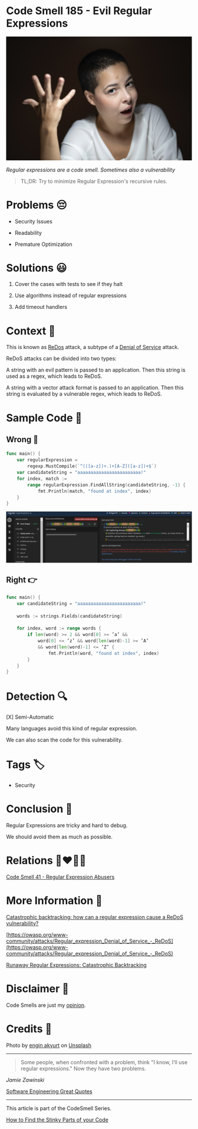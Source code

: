 # Code Smell 185 - Evil Regular Expressions
            
![Code Smell 185 - Evil Regular Expressions](Code%20Smell%20185%20-%20Evil%20Regular%20Expressions.jpg)

*Regular expressions are a code smell. Sometimes also a vulnerability*

> TL;DR: Try to minimize Regular Expression's recursive rules.

# Problems 😔 

- Security Issues

- Readability

- Premature Optimization

# Solutions 😃

1. Cover the cases with tests to see if they halt

2. Use algorithms instead of regular expressions

3. Add timeout handlers

# Context 💬

This is known as [ReDos](https://owasp.org/www-community/attacks/Regular_expression_Denial_of_Service_-_ReDoS) attack, a subtype of a [Denial of Service](https://en.wikipedia.org/wiki/Denial-of-service_attack) attack.

ReDoS attacks can be divided into two types:

A string with an evil pattern is passed to an application. Then this string is used as a regex, which leads to ReDoS.

A string with a vector attack format is passed to an application. Then this string is evaluated by a vulnerable regex, which leads to ReDoS.

# Sample Code 📖

## Wrong 🚫

<!-- [Gist Url](https://gist.github.com/mcsee/a4e74fb3e18cde7ff7f15636e05ced89) -->

```go
func main() {
    var regularExpression = 
        regexp.MustCompile(`^(([a-z])+.)+[A-Z]([a-z])+$`)
    var candidateString = "aaaaaaaaaaaaaaaaaaaaaaaa!"
    for index, match := 
        range regularExpression.FindAllString(candidateString, -1) {
            fmt.Println(match, "found at index", index)
    }
}
```

![Regex 101](Regex%20101.png)

## Right 👉

<!-- [Gist Url](https://gist.github.com/mcsee/4ba06d514fb663f0ee628139d463f8c7) -->

```go
func main() {
    var candidateString = "aaaaaaaaaaaaaaaaaaaaaaaa!"

    words := strings.Fields(candidateString)

    for index, word := range words {
        if len(word) >= 2 && word[0] >= ’a’ && 
            word[0] <= ’z’ && word[len(word)-1] >= ’A’
            && word[len(word)-1] <= ’Z’ {
                fmt.Println(word, "found at index", index)
        }
    }
}
```

# Detection 🔍

[X] Semi-Automatic 

Many languages avoid this kind of regular expression.

We can also scan the code for this vulnerability.

# Tags 🏷️

- Security

# Conclusion 🏁

Regular Expressions are tricky and hard to debug. 

We should avoid them as much as possible.

# Relations 👩‍❤️‍💋‍👨

[Code Smell 41 - Regular Expression Abusers](https://github.com/mcsee/Software-Design-Articles/tree/main/Articles/Code%20Smells/Code%20Smell%2041%20-%20Regular%20Expression%20Abusers/readme.md)

# More Information 📕

[Catastrophic backtracking: how can a regular expression cause a ReDoS vulnerability?](https://dev.to/unicorn_developer/catastrophic-backtracking-how-can-a-regular-expression-cause-a-redos-vulnerability-aia)

[https://owasp.org/www-community/attacks/Regular_expression_Denial_of_Service_-_ReDoS](https://owasp.org/www-community/attacks/Regular_expression_Denial_of_Service_-_ReDoS)

[Runaway Regular Expressions: Catastrophic Backtracking](https://www.regular-expressions.info/catastrophic.html)

# Disclaimer 📘

Code Smells are just my [opinion](https://github.com/mcsee/Software-Design-Articles/tree/main/Articles/Blogging/I%20Wrote%20More%20than%2090%20Articles%20on%202021%20Here%20is%20What%20I%20Learned/readme.md).

# Credits 🙏

Photo by [engin akyurt](https://unsplash.com/@enginakyurt) on [Unsplash](https://unsplash.com/s/photos/regular-expression)  
  
* * *

> Some people, when confronted with a problem, think "I know, I’ll use regular expressions." Now they have two problems.

_Jamie Zawinski_
 
[Software Engineering Great Quotes](https://github.com/mcsee/Software-Design-Articles/tree/main/Articles/Quotes/Software%20Engineering%20Great%20Quotes/readme.md)

* * *

This article is part of the CodeSmell Series.

[How to Find the Stinky Parts of your Code](https://github.com/mcsee/Software-Design-Articles/tree/main/Articles/Code%20Smells/How%20to%20Find%20the%20Stinky%20parts%20of%20your%20Code/readme.md)